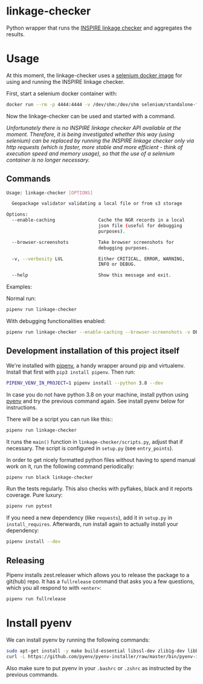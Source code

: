 # linkage-checker
Python wrapper that runs the [INSPIRE linkage checker](https://inspire-geoportal.ec.europa.eu/linkagechecker.html) and aggregates the results.

# Usage
At this moment, the linkage-checker uses a [selenium docker image](https://github.com/SeleniumHQ/docker-selenium) for using and running the INSPIRE linkage checker.

First, start a selenium docker container with:
```bash
docker run --rm -p 4444:4444 -v /dev/shm:/dev/shm selenium/standalone-firefox:3.141.59-20201010
```
Now the linkage-checker can be used and started with a command.

_Unfortunately there is no INSPIRE linkage checker API available at the moment. Therefore, it is being investigated whether this way (using selenium) can be replaced by running the INSPIRE linkage checker only via http requests (which is faster, more stable and more efficient - think of execution speed and memory usage), so that the use of a selenium container is no longer necessary._

## Commands

```bash
Usage: linkage-checker [OPTIONS]

  Geopackage validator validating a local file or from s3 storage

Options:
  --enable-caching                Cache the NGR records in a local
                                  json file (useful for debugging
                                  purposes).

  --browser-screenshots           Take browser screenshots for
                                  debugging purposes.

  -v, --verbosity LVL             Either CRITICAL, ERROR, WARNING,
                                  INFO or DEBUG.

  --help                          Show this message and exit.
```

Examples:

Normal run:
```bash
pipenv run linkage-checker
```

With debugging functionalities enabled:
```bash
pipenv run linkage-checker --enable-caching --browser-screenshots -v DEBUG
```

## Development installation of this project itself

We're installed with [pipenv](https://docs.pipenv.org/), a handy wrapper
around pip and virtualenv. Install that first with `pip3 install pipenv`. Then run:

```bash
PIPENV_VENV_IN_PROJECT=1 pipenv install --python 3.8 --dev
```

In case you do not have python 3.8 on your machine, install python using 
[pyenv](https://github.com/pyenv/pyenv) and try the previous command again.
See install pyenv below for instructions. 

There will be a script you can run like this::

```bash
pipenv run linkage-checker
```

It runs the `main()` function in `linkage-checker/scripts.py`,
adjust that if necessary. The script is configured in `setup.py` (see
`entry_points`).

In order to get nicely formatted python files without having to spend manual
work on it, run the following command periodically:

```bash
pipenv run black linkage-checker
```

Run the tests regularly. This also checks with pyflakes, black and it reports
coverage. Pure luxury:

```bash
pipenv run pytest
```

If you need a new dependency (like `requests`), add it in `setup.py` in
`install_requires`. Afterwards, run install again to actually install your
dependency:

```bash
pipenv install --dev
```

## Releasing 
Pipenv installs zest.releaser which allows you to release the package to a git(hub) repo. It has a 
`fullrelease` command that asks you a few questions, which you all respond to with `<enter>`:

```bash
pipenv run fullrelease
```
# Install pyenv
We can install pyenv by running the following commands: 

```bash
sudo apt-get install -y make build-essential libssl-dev zlib1g-dev libbz2-dev libreadline-dev libsqlite3-dev wget curl llvm libncurses5-dev libncursesw5-dev xz-utils tk-dev libffi-dev liblzma-dev
curl -L https://github.com/pyenv/pyenv-installer/raw/master/bin/pyenv-installer | bash
```

Also make sure to put pyenv in your `.bashrc` or `.zshrc` as instructed by the previous commands. 
